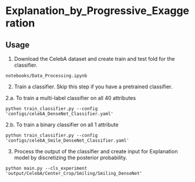 # Explanation_by_Progressive_Exaggeration




## Usage
1. Download the CelebA dataset and create train and test fold for the classifier. 

```
notebooks/Data_Processing.ipynb
```
2. Train a classifier. Skip this step if you have a pretrained classifier.

2.a. To train a multi-label classifier on all 40 attributes
```
python train_classifier.py --config 'configs/celebA_DenseNet_Classifier.yaml'
```
2.b. To train a binary classifier on all 1 attribute
```
python train_classifier.py --config 'configs/celebA_Smile_DenseNet_Classifier.yaml'
```
3. Process the output of the classifier and create input for Explanation model by discretizing the posterior probability.

```
python main.py --cls_experiment 'output/CelebA/Center_Crop/Smiling/Smiling_DenseNet'
```
